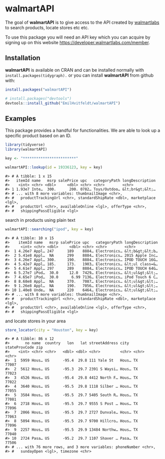 
<!-- README.md is generated from README.Rmd. Please edit that file -->

# walmartAPI

The goal of **walmartAPI** is to give access to the API created by
[walmartlabs](https://developer.walmartlabs.com/) to search products,
locate stores etc etc.

To use this package you will need an API key which you can acquire by
signing up on this website <https://developer.walmartlabs.com/member>.

## Installation

**walmartAPI** is available on CRAN and can be installed normally with
`install.packages(tidygraph).` or you can install **walmartAPI** from
github with:

``` r
install.packages("walmartAPI")

# install.packages("devtools")
devtools::install_github("EmilHvitfeldt/walmartAPI")
```

## Examples

This package provides a handful for functionalities. We are able to look
up a specific product based on an ID.

``` r
library(tidyverse)
library(walmartAPI)

key <- "************************"

walmartAPI::lookup(id = 19336123, key = key)
```

    #> # A tibble: 1 x 15
    #>   itemId name   msrp salePrice upc   categoryPath longDescription
    #>    <int> <chr> <dbl>     <dbl> <chr> <chr>        <chr>          
    #> 1 1.93e7 Inte…  300.      200. 0782… Toys/Outdoo… &lt;br&gt;&lt;…
    #> # ... with 8 more variables: thumbnailImage <chr>,
    #> #   productTrackingUrl <chr>, standardShipRate <dbl>, marketplace <lgl>,
    #> #   productUrl <chr>, availableOnline <lgl>, offerType <chr>,
    #> #   shippingPassEligible <lgl>

search in products using plain text

``` r
walmartAPI::searching("ipod", key = key)
```

    #> # A tibble: 10 x 15
    #>    itemId name   msrp salePrice upc   categoryPath longDescription
    #>     <int> <chr> <dbl>     <dbl> <chr> <chr>        <chr>          
    #>  1 4.26e7 Appl… 247      189    8884… Electronics… &lt;b&gt;&lt;b…
    #>  2 5.41e8 Appl…  NA      299    8884… Electronics… 2015 Apple Inc…
    #>  3 4.26e7 Appl… 300.     190.   8884… Electronics… IPOD TOUCH 16G…
    #>  4 5.42e7 Appl… 185.     173.   1903… Electronics… &lt;ul class=&…
    #>  5 4.61e7 Appl… 297      289    8884… Electronics… IPOD TOUCH 64G…
    #>  6 5.27e7 iPod…  30.0     12.0  7429… Electronics… &lt;ul&gt;&lt;…
    #>  7 4.65e7 iPod…  30.0      6.99 7136… Electronics… iPod Touch 6 C…
    #>  8 8.68e8 Appl…  NA      370.   7087… Electronics… &lt;ul&gt;&lt;…
    #>  9 1.26e8 Appl…  NA      190.   7056… Electronics… &lt;ul&gt;&lt;…
    #> 10 1.40e8 Unde…  NA      220    6464… Electronics… &lt;ul&gt;&lt;…
    #> # ... with 8 more variables: thumbnailImage <chr>,
    #> #   productTrackingUrl <chr>, standardShipRate <dbl>, marketplace <lgl>,
    #> #   productUrl <chr>, availableOnline <lgl>, offerType <chr>,
    #> #   shippingPassEligible <lgl>

and locate stores in your area

``` r
store_locator(city = "Houston", key = key)
```

    #> # A tibble: 86 x 12
    #>       no name  country   lon   lat streetAddress city  stateProvCode zip  
    #>    <int> <chr> <chr>   <dbl> <dbl> <chr>         <chr> <chr>         <chr>
    #>  1  5959 Hous… US      -95.4  29.8 111 Yale St   Hous… TX            77007
    #>  2  5612 Hous… US      -95.3  29.7 2391 S Waysi… Hous… TX            77023
    #>  3  4526 Hous… US      -95.4  29.8 4412 North F… Hous… TX            77022
    #>  4  3640 Hous… US      -95.5  29.8 1118 Silber … Hous… TX            77055
    #>  5  3584 Hous… US      -95.5  29.7 5405 South R… Hous… TX            77081
    #>  6  2718 Hous… US      -95.5  29.7 9555 S Post … Hous… TX            77096
    #>  7  2066 Hous… US      -95.5  29.7 2727 Dunvale… Hous… TX            77063
    #>  8  5094 Hous… US      -95.5  29.7 9700 Hillcro… Hous… TX            77096
    #>  9  2257 Hous… US      -95.5  29.9 13484 Northw… Hous… TX            77040
    #> 10  2724 Pasa… US      -95.2  29.7 1107 Shaver … Pasa… TX            77506
    #> # ... with 76 more rows, and 3 more variables: phoneNumber <chr>,
    #> #   sundayOpen <lgl>, timezone <chr>
